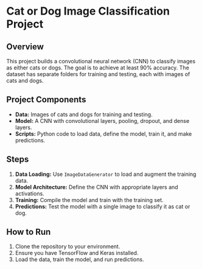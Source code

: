# Cat or Dog Image Classification Project

## Overview
This project builds a convolutional neural network (CNN) to classify images as either cats or dogs. The goal is to achieve at least 90% accuracy. The dataset has separate folders for training and testing, each with images of cats and dogs.

## Project Components
- **Data:** Images of cats and dogs for training and testing.
- **Model:** A CNN with convolutional layers, pooling, dropout, and dense layers.
- **Scripts:** Python code to load data, define the model, train it, and make predictions.

## Steps
1. **Data Loading:** Use `ImageDataGenerator` to load and augment the training data.
2. **Model Architecture:** Define the CNN with appropriate layers and activations.
3. **Training:** Compile the model and train with the training set.
4. **Predictions:** Test the model with a single image to classify it as cat or dog.

## How to Run
1. Clone the repository to your environment.
2. Ensure you have TensorFlow and Keras installed.
3. Load the data, train the model, and run predictions.

